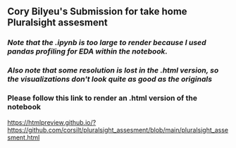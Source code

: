 ## Cory Bilyeu's Submission for take home Pluralsight assesment
### *Note that the .ipynb is too large to render because I used pandas profiling for EDA within the notebook.*
### *Also note that some resolution is lost in the .html version, so the visualizations don't look quite as good as the originals*
### Please follow this link to render an .html version of the notebook

https://htmlpreview.github.io/?https://github.com/corsilt/pluralsight_assesment/blob/main/pluralsight_assesment.html
